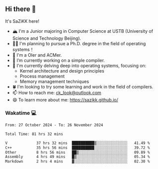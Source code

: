 ## Hi there 👋

It's SaZiKK here!

- 🏔️ I'm a Junior majoring in Computer Science  at USTB (University of Science and Technology Beijing).
- 🧑‍🎓 I'm planning to pursue a Ph.D. degree in the field of operating systems！
- 🚀 I'm a OIer and ACMer.
- 🔭 I’m currently working on a simple compiler.
- 🌱 I'm currently delving deep into operating systems, focusing on:
  - Kernel architecture and design principles
  - Process management
  - Memory management techniques
- 🍀 I'm looking to try some learning and work in the field of compilers.
- 📫 How to reach me: ck_look@outlook.com
- 😄 To learn more about me: https://sazikk.github.io/

  
<!--
**SaZiKK/SaZiKK** is a ✨ _special_ ✨ repository because its `README.md` (this file) appears on your GitHub profile.

Here are some ideas to get you started:

- 🔭 I’m currently working on ...
- 🌱 I’m currently learning ...
- 👯 I’m looking to collaborate on ...
- 🤔 I’m looking for help with ...
- 💬 Ask me about ...
- 📫 How to reach me: ...
- 😄 Pronouns: ...
- ⚡ Fun fact: ...
-->

### Wakatime 💻

<!--START_SECTION:waka-->

```txt
From: 27 October 2024 - To: 26 November 2024

Total Time: 81 hrs 32 mins

V             37 hrs 32 mins  ██████████▒░░░░░░░░░░░░░░   41.49 %
C++           35 hrs 56 mins  ██████████░░░░░░░░░░░░░░░   39.72 %
Other         8 hrs 56 mins   ██▒░░░░░░░░░░░░░░░░░░░░░░   09.89 %
Assembly      4 hrs 49 mins   █▒░░░░░░░░░░░░░░░░░░░░░░░   05.34 %
Markdown      2 hrs 4 mins    ▓░░░░░░░░░░░░░░░░░░░░░░░░   02.30 %
```

<!--END_SECTION:waka-->
